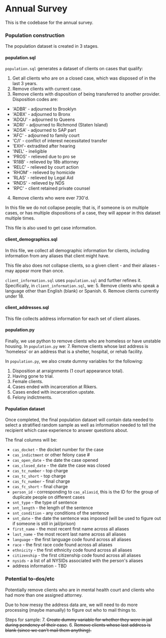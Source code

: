 # Annual Survey

This is the codebase for the annual survey.

### Population construction
The population dataset is created in 3 stages.

#### population.sql

`population.sql` generates a dataset of clients on cases that qualify:
1. Get all clients who are on a closed case, which was disposed of in the last 3 years.
2. Remove clients with current case.
3. Remove clients with disposition of being transferred to another provider. Disposition codes are:
  * 'ADBR' - adjourned to Brooklyn
  * 'ADBX' - adjourned to Bronx
  * 'ADQU' - adjourned to Queens
  * 'ADRI' - adjourned to Richmond (Staten Island)
  * 'ADSA' - adjourned to SAP part
  * 'AFC' - adjourned to family court
  * 'C/I' - conflict of interest necessitated transfer
  * 'EXH'- extradited after hearing
  * 'INEL' - ineligible
  * 'PROS' - relieved due to pro se
  * 'R18B' - relieved by 18b attorney
  * 'RELC' - relieved by court action
  * 'RHOM' - relieved by homicide
  * 'RLAS' - relieved by Legal Aid
  * 'RNDS' - relieved by NDS
  * 'RPC' - client retained private counsel
4. Remove clients who were ever 730'd.

In this file we do not collapse people; that is, if someone is on multiple cases, or has multiple dispositions of a case, they will appear in this dataset multiple times.

This file is also used to get case information.

#### client_demographics.sql

In this file, we collect all demographic information for clients, including information from any aliases that client might have.

This file also does not collapse clients, so a given client - and their aliases - may appear more than once.

`client_information.sql` uses `population.sql` and further refines it. Specifically, in `client_information.sql`, we:
5. Remove clients who speak a language other than English (blank) or Spanish.
6. Remove clients currently under 18.

#### client_addresses.sql

This file collects address information for each set of client aliases.


#### population.py

Finally, we use python to remove clients who are homeless or have unstable housing. In `population.py` we:
7. Remove clients whose last address is 'homeless' or an address that is a shelter, hospital, or rehab facility.

In `population.py`, we also create dummy variables for the following:
1. Disposition at arraignments (1 court appearance total).
2. Having gone to trial.
3. Female clients.
4. Cases ended with incarceration at Rikers.
5. Cases ended with incarceration upstate.
6. Felony indictments.

#### Population dataset

Once completed, the final population dataset will contain data needed to select a stratified random sample as well as information needed to tell the recipient which case experience to answer questions about.

The final columns will be:
* `cas_docket` - the docket number for the case
* `cas_indictment` or other felony case #
* `cas_open_date` - the date the case opened
* `cas_closed_date` - the date the case was closed
* `cas_tc_number` - top charge
* `cas_tc_short` - top charge
* `cas_fc_number` - final charge
* `cas_fc_short` - final charge
* `person_id` - corresponding to `cas_aliasid`, this is the ID for the group of duplicate people on different cases
* `snt_type` - the type of sentence
* `snt_length` - the length of the sentence
* `snt_condition` - any conditions of the sentence
* `snt_date` - the date the sentence was imposed (will be used to figure out if someone is still in jail/prison)
* `first_name` - the most recent first name across all aliases 
* `last_name` - the most recent last name across all aliases
* `language` - the first language code found across all aliases
* `race` - the first race code found across all aliases
* `ethnicity` - the first ethnicity code found across all aliases
* `citizenship` - the first citizenship code found across all aliases
* `nysids` - a list of all NYSIDs associated with the person's aliases
* address information - TBD

### Potential to-dos/etc

Potentially remove clients who are in mental health court and clients who had more than one assigned attorney.

Due to how messy the address data are, we will need to do more processing (maybe manually) to figure out who to mail things to.


Steps for sample:
7. ~~Create dummy variable for whether they were in jail during pendency of their case.~~
6. ~~Remove clients whose last address is blank (since we can't mail them anything).~~
